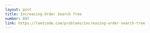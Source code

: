 ```yaml
---
layout: post
title: Increasing Order Search Tree
number: 897
link: https://leetcode.com/problems/increasing-order-search-tree
---
```


